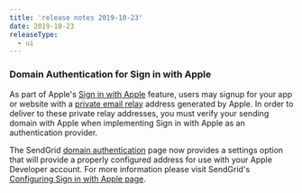 ```yaml
---
title: 'release notes 2019-10-23'
date: 2019-10-23
releaseType:
  - ui
---
```


### Domain Authentication for Sign in with Apple

As part of Apple's [Sign in with Apple](https://developer.apple.com/sign-in-with-apple/) feature, users may signup for your app or website with a [private email relay](https://developer.apple.com/documentation/signinwithapplejs/communicating_using_the_private_email_relay_service) address generated by Apple. In order to deliver to these private relay addresses, you must verify your sending domain with Apple when implementing Sign in with Apple as an authentication provider.

The SendGrid [domain authentication]({{root_url}}/ui/account-and-settings/how-to-set-up-domain-authentication/) page now provides a settings option that will provide a properly configured address for use with your Apple Developer account. For more information please visit SendGrid's [Configuring Sign in with Apple page]({{root_url}}/ui/account-and-settings/configuring-sign-in-with-apple/).
